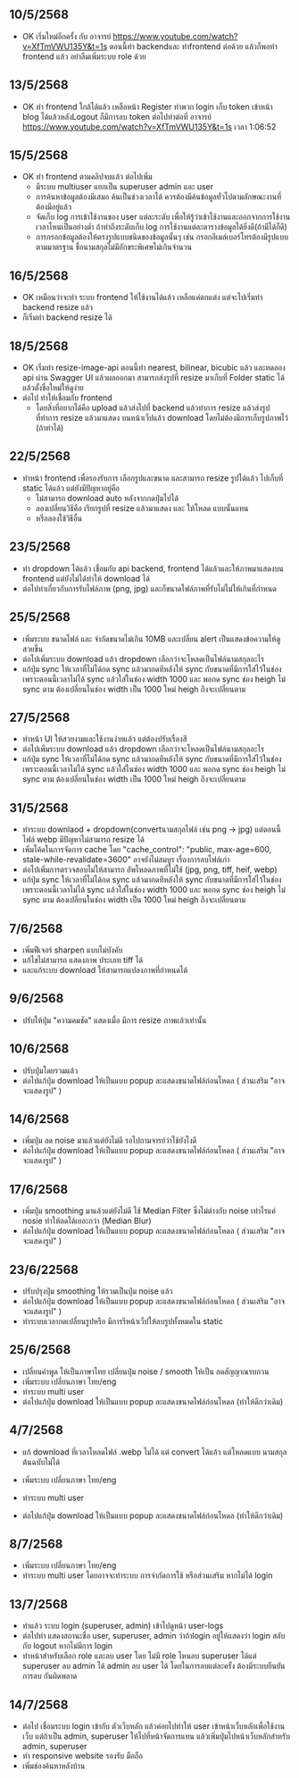## 10/5/2568
- OK เริ่มใหม่อีกครั้ง กับ อาจารย์ https://www.youtube.com/watch?v=XfTmVWU135Y&t=1s 
  ตอนนี้ทำ backendและ ทำfrontend ต่อด้วย
  แล้วก็พอทำ frontend แล้ว อย่าลืมเพิ่มระบบ role ด้วย

## 13/5/2568
- OK ทำ frontend ใกล้ได้แล้ว เหลือหน้า Register ทำพวก login เก็บ token เข้าหน้า blog ได้แล้วหลังLogout ก็มีการลบ token 
  ต่อไปทำต่อที่ อาจารย์ https://www.youtube.com/watch?v=XfTmVWU135Y&t=1s เวลา 1:06:52

## 15/5/2568
- OK ทำ frontend ตามคลิปจบแล้ว ต่อไปเพิ่ม
  - มีระบบ multiuser แยกเป็น superuser admin และ user
  - การค้นหาข้อมูลต้องมีเสมอ ค้นเป็นช่วงเวลาได้ ควรต้องมีค้นข้อมูลทั่วไปตามลักษณะงานที่ต้องมีอยู่แล้ว
  - จัดเก็บ log การเข้าใช้งานของ user แต่ละระดับ เพื่อให้รู้ว่าเข้าใช้งานและออกจากการใช้งานเวลาไหนเป็นอย่างต่ำ          ถ้าทำถึงระดับเก็บ log การใช้งานแต่ละตารางข้อมูลได้ยิ่งดี(ถ้ามีได้ก็ดี)
  - การกรอกข้อมูลต้องให้ตรงรูปแบบชนิดของข้อมูลนั้นๆ เช่น กรอกอีเมล์เบอร์โทรต้องมีรูปแบบตามมาตรฐาน ชื่อนามสกุลไม่มีอักขระพิเศษไม่เกินจำนวน

## 16/5/2568
- OK เหมือนว่าจะทำ ระบบ frontend ให้ใช้งานได้แล้ว เหลือแค่ตกแต่ง แต่จะไปเริ่มทำ backend resize แล้ว
- ก็เริ่มทำ backend resize ได้

## 18/5/2568
- OK เริ่มทำ resize-image-api ตอนนี้ทำ nearest, bilinear, bicubic แล้ว และทดลอง api ผ่าน Swagger UI แล้วผลออกมา สามารถส่งรูปที่ resize มาเก็บที่ Folder static ได้ แล้วตั้งชื่อใหม่ให้ดูง่าย
- ต่อไป ทำให้เชื่อมกับ frontend 
  - โดยสิ่งที่อยากได้คือ upload แล้วส่งไปที่ backend แล้วทำการ resize แล้วส่งรูปที่ทำการ resize แล้วมาแสดง บนหน้าเว็ปแล้ว download โดยไม่ต้องมีการเก็บรูปภาพไว้ (ถ้าทำได้) 

## 22/5/2568
- ทำหน้า frontend เพื่อรองรับการ เลือกรูปและขนาด และสามารถ resize รูปได้แล้ว ไปเก็บที่ static ได้แล้ว แต่ยังมีปัญหาอยู่คือ
  - ไม่สามารถ download auto หลังจากกดปุ่มไปได้ 
  - ลองเปลี่ยนวิธีคือ เรียกรูปที่ resize แล้วมาแสดง และ ให้โหลด แบบนั้นแทน
  - หรือลองใช้วิธีอื่น

## 23/5/2568
- ทำ dropdown ได้แล้ว เชื่อมกับ api backend, frontend ได้แล้วและให้ภาพมาแสดงบน frontend แต่ยังไม่ได้ทำให้ download ได้ 
- ต่อไปทำเกี่ยวกับการรับไฟล์ภาพ (png, jpg) และก็ขนาดไฟล์ภาพที่รับไม่ไม่ให้เกินที่กำหนด

## 25/5/2568
- เพิ่มระบบ ขนาดไฟล์ และ จำกัดขนาดไม่เกิน 10MB และเปลี่ยน alert เป็นแสดงข้อความให้ดูสวยขึ้น
- ต่อไปเพิ่มระบบ download แล้ว dropdown เลือกว่าจะโหลดเป็นไฟล์นามสกุลอะไร 
- แก้ปุ่ม sync ให้เวลาที่ไม่ได้กด sync แล้วมากดทีหลังให้ sync กับขนาดที่มีการใส่ไว้ในช่อง เพราะตอนนี้เวลาไม่ได้ sync แล้วใส่ในช่อง width 1000 และ พอกด sync ช่อง heigh ไม่ sync ตาม ต้องเปลี่ยนในช่อง width เป็น 1000 ใหม่ heigh ถึงจะเปลี่ยนตาม

## 27/5/2568
- ทำหน้า UI ให้สวยงามและใช้งานง่ายแล้ว แต่ต้องปรับเรื่องสี
- ต่อไปเพิ่มระบบ download แล้ว dropdown เลือกว่าจะโหลดเป็นไฟล์นามสกุลอะไร 
- แก้ปุ่ม sync ให้เวลาที่ไม่ได้กด sync แล้วมากดทีหลังให้ sync กับขนาดที่มีการใส่ไว้ในช่อง เพราะตอนนี้เวลาไม่ได้ sync แล้วใส่ในช่อง width 1000 และ พอกด sync ช่อง heigh ไม่ sync ตาม ต้องเปลี่ยนในช่อง width เป็น 1000 ใหม่ heigh ถึงจะเปลี่ยนตาม

## 31/5/2568
- ทำระบบ downlaod + dropdown(convertนามสกุลไฟล์ เช่น png -> jpg) แต่ตอนนี้ไฟล์ webp มีปัญหาไม่สามารถ resize ได้
- เพิ่มโค้ดในการจัดการ cache โดย "cache_control": "public, max-age=600, stale-while-revalidate=3600" อาจยังไม่สมบูร เรื่องการลบไฟล์เก่า
- ต่อไปเพิ่มการตรวจสอบไม่ให้สามารถ อัพโหลดภาพที่ไม่ใช้ (jpg, png, tiff, heif, webp)
- แก้ปุ่ม sync ให้เวลาที่ไม่ได้กด sync แล้วมากดทีหลังให้ sync กับขนาดที่มีการใส่ไว้ในช่อง เพราะตอนนี้เวลาไม่ได้ sync แล้วใส่ในช่อง width 1000 และ พอกด sync ช่อง heigh ไม่ sync ตาม ต้องเปลี่ยนในช่อง width เป็น 1000 ใหม่ heigh ถึงจะเปลี่ยนตาม

## 7/6/2568
- เพิ่มฟีเจอร์ sharpen แบบไม่บังคับ
- แก้ไขไม่สามารถ แสดงภาพ ประเภท tiff ได้
- และแก้ระบบ download ให้สามารถแปลงภาพที่กำหนดได้

## 9/6/2568
- ปรับให้ปุ่ม "ความคมชัด" แสดงเมื่อ มีการ resize ภาพแล้วเท่านั้น

## 10/6/2568
- ปรับปุ่มโดยรวมแล้ว
- ต่อไปแก้ปุ่ม download ให้เป็นแบบ popup ละแสดงขนาดไฟล์ก่อนโหดล ( ส่วนเสริม "อาจจะแสดงรูป" ) 

## 14/6/2568
- เพิ่มปุ่ม ลด noise มาแล้วแต่ยังไม่ดี รอไปถามจารย์ว่าใช้ยังไงดี
- ต่อไปแก้ปุ่ม download ให้เป็นแบบ popup ละแสดงขนาดไฟล์ก่อนโหดล ( ส่วนเสริม "อาจจะแสดงรูป" )

## 17/6/2568
- เพิ่มปุ่ม smoothing มาแล้วแต่ยังไม่ดี ใช้ Median Filter ซึ่งไม่ต่างกับ noise เท่าไรแค่ nosie ทำให้ลดได้เยอะกว่า (Median Blur)
- ต่อไปแก้ปุ่ม download ให้เป็นแบบ popup ละแสดงขนาดไฟล์ก่อนโหดล ( ส่วนเสริม "อาจจะแสดงรูป" ) 

## 23/6/22568
- ปรับปรุงปุ่ม smoothing ให้รวมเป็นปุ่ม noise แล้ว
- ต่อไปแก้ปุ่ม download ให้เป็นแบบ popup ละแสดงขนาดไฟล์ก่อนโหดล ( ส่วนเสริม "อาจจะแสดงรูป" )
- ทำระบบเวลากดเปลี่ยนรูปหรือ มีการรีหน้าเว็ปให้ลบรูปทั้งหมดใน static

## 25/6/2568
- เปลี่ยนคำพูด ให้เป็นภาษาไทย เปลี่ยนปุ่ม noise / smooth ให้เป็น ลดสัญญาณรบกวน
- เพิ่มระบบ เปลี่ยนภาษา ไทย/eng
- ทำระบบ multi user
- ต่อไปแก้ปุ่ม download ให้เป็นแบบ popup ละแสดงขนาดไฟล์ก่อนโหดล (ทำให้ดีกว่าเดิม)

## 4/7/2568
- แก้ download ที่เวลาโหลดไฟล์ .webp ไม่ได้ แต่ convert ได้แล้ว แต่โหลดแบบ นามสกุลต้นฉบับไม่ได้

- เพิ่มระบบ เปลี่ยนภาษา ไทย/eng
- ทำระบบ multi user
- ต่อไปแก้ปุ่ม download ให้เป็นแบบ popup ละแสดงขนาดไฟล์ก่อนโหดล (ทำให้ดีกว่าเดิม)

## 8/7/2568
- เพิ่มระบบ เปลี่ยนภาษา ไทย/eng
- ทำระบบ multi user โดยอาจจะทำระบบ การจำกัดการใช้ หรือส่วนเสริม หากไม่ได้ login

## 13/7/2568
- ทำแล้ว ระบบ login (superuser, admin) เข้าไปดูหน้า user-logs
- ต่อไปทำ แสดงสถานะชื่อ user, superuser, admin ว่าถ้าlogin อยู่ให้แสดงว่า login สลับกับ logout หากไม่มีการ login 
- ทำหน้าสำหรับเลือก role และลบ user โดย ไม่มี role ไหนลบ superuser ได้แต่ superuser ลบ admin ได้ admin ลบ user ได้ โดยในการลบแต่ละครั้ง ต้องมีระบบยืนยันการลบ กันผิดพลาด

## 14/7/2568
- ต่อไป เชื่อมระบบ login เข้ากับ ตัวเว็บหลัก แล้วค่อยไปทำให้ user เข้าหน้าเว็บหลักเพื่อใช้งานเว็บ แต่ถ้าเป็น admin, superuser ให้ไปที่หน้าจัดการแทน แล้วเพิ่มปุ่มไปหน้าเว็บหลักสำหรับ admin, superuser
- ทำ responsive website รองรับ มือถือ
- เพิ่มช่องค้นหาหลังบ้าน